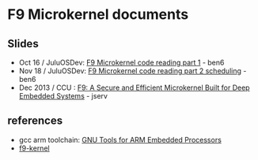 # F9 Microkernel documents
## Slides
* Oct 16 / JuluOSDev: [F9 Microkernel code reading part 1](http://www.slideshare.net/benuxwei/f9-microkernel-code-reading-part-1) - ben6
* Nov 18 / JuluOSDev: [F9 Microkernel code reading part 2 scheduling](http://www.slideshare.net/benuxwei/f9-microkernel-code-reading-part-2-scheduling) - ben6
* Dec 2013 / CCU : [F9: A Secure and Efficient Microkernel Built for Deep Embedded Systems](http://www.slideshare.net/jserv/f9-microkernel) - jserv

## references
* gcc arm toolchain: [GNU Tools for ARM Embedded Processors](https://launchpad.net/gcc-arm-embedded/+download)
* [f9-kernel](https://github.com/f9micro/f9-kernel)
